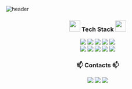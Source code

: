 ![header](https://capsule-render.vercel.app/api?type=wave&color=gradient&height=250&section=header&text=Pozafly&fontSize=90&animation=scaleIn)

<h3 align="center">
  <img src="https://emojis.slackmojis.com/emojis/images/1611981042/12288/nyan_wallstreetbets.gif?1611981042" width="30"/> 
    Tech Stack 
  <img src="https://emojis.slackmojis.com/emojis/images/1611981042/12288/nyan_wallstreetbets.gif?1611981042" width="30"/> 
</h3>
<p align="center">
  <img src="https://img.shields.io/badge/react-0088CC?style=flat&logo=React&logoColor=white"/>
  <img src="https://img.shields.io/badge/vue-4FC08D?style=flat&logo=Vue.js&logoColor=white"/>
  <img src="https://img.shields.io/badge/Javascript-ffb13b?style=flat&logo=javascript&logoColor=white"/> 
  <img src="https://img.shields.io/badge/css-1572B6?style=flat&logo=css3&logoColor=white"/></a>
  <img src="https://img.shields.io/badge/styled_components-DB7093?style=flat&logo=styled-components&logoColor=white"/></a>
  <br>
  <img src="https://img.shields.io/badge/Java-007396?style=flat&logo=Java&logoColor=white"/>
  <img src="https://img.shields.io/badge/SpringBoot-6DB33F?style=flat&logo=Spring&logoColor=white"/>
  <img src="https://img.shields.io/badge/Oracle-F80000?style=flat&logo=Oracle&logoColor=white"/>
  <img src="https://img.shields.io/badge/MySQL-E6B91E?style=flat&logo=MySql&logoColor=white"/>
  <img src="https://img.shields.io/badge/aws-333664?style=flat&logo=amazon-aws&logoColor=white"/>
</p>

<h3 align="center">📫 Contacts 📫</h3>
<p align="center">
  <a href="https://pozafly.github.io/" target="_blank"><img src="https://img.shields.io/badge/Tech_Blog-6611F5?logo=Gatsby&logoColor=white" /></a>
  <a href="https://www.instagram.com/pozafly_/" target="_blank"><img src="https://img.shields.io/badge/Instagram-E4405F?style=flat&logo=Instagram&logoColor=white&link=https://www.instagram.com/pozafly_/"/></a>
  <a href="mailto:pozafly@gmail.com"><img src="https://img.shields.io/badge/Gmail-d14836?style=flat&logo=Gmail&logoColor=white&link=viliketh1s98@naver.com"/></a>
</p>
